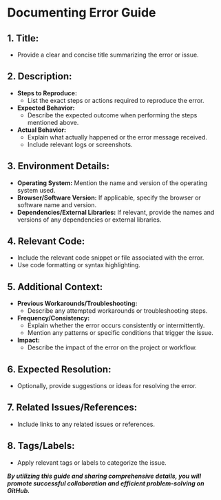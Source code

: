 # Documenting Error Guide

## 1. Title:

- Provide a clear and concise title summarizing the error or issue.

## 2. Description:

- **Steps to Reproduce:**
  - List the exact steps or actions required to reproduce the error.
- **Expected Behavior:**
  - Describe the expected outcome when performing the steps mentioned above.
- **Actual Behavior:**
  - Explain what actually happened or the error message received.
  - Include relevant logs or screenshots.

## 3. Environment Details:

- **Operating System:** Mention the name and version of the operating system used.
- **Browser/Software Version:** If applicable, specify the browser or software name and version.
- **Dependencies/External Libraries:** If relevant, provide the names and versions of any dependencies or external libraries.

## 4. Relevant Code:

- Include the relevant code snippet or file associated with the error.
- Use code formatting or syntax highlighting.

## 5. Additional Context:

- **Previous Workarounds/Troubleshooting:**
  - Describe any attempted workarounds or troubleshooting steps.
- **Frequency/Consistency:**
  - Explain whether the error occurs consistently or intermittently.
  - Mention any patterns or specific conditions that trigger the issue.
- **Impact:**
  - Describe the impact of the error on the project or workflow.

## 6. Expected Resolution:

- Optionally, provide suggestions or ideas for resolving the error.

## 7. Related Issues/References:

- Include links to any related issues or references.

## 8. Tags/Labels:

- Apply relevant tags or labels to categorize the issue.

**_By utilizing this guide and sharing comprehensive details, you will promote successful collaboration and efficient problem-solving on GitHub._**
